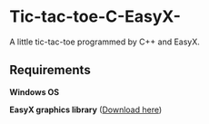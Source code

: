 # Tic-tac-toe-C-EasyX-
A little tic-tac-toe programmed by C++ and EasyX. 

## Requirements
**Windows OS**

**EasyX graphics library** ([Download here](https://easyx.cn/))
